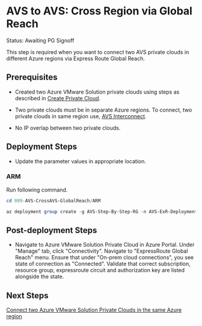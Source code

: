 # AVS to AVS: Cross Region via Global Reach
Status: Awaiting PG Signoff

This step is required when you want to connect two AVS private clouds in different Azure regions via Express Route Global Reach.

## Prerequisites

* Created two Azure VMware Solution private clouds using steps as described in [Create Private Cloud](../001-AVS-PrivateCloud/readme.md).

* Two private clouds must be in separate Azure regions. To connect, two private clouds in same region use, [AVS Interconnect](https://docs.microsoft.com/azure/azure-vmware/connect-multiple-private-clouds-same-region?WT.mc_id=Portal-VMCP).

* No IP overlap between two private clouds.

## Deployment Steps

* Update the parameter values in appropriate location.

### ARM

Run following command.

```powershell
cd 009-AVS-CrossAVS-GlobalReach/ARM

az deployment group create -g AVS-Step-By-Step-RG -n AVS-ExR-Deployment -c -f "CrossAVSGlobalReach.deploy.json" -p "@CrossAVSGlobalReach.parameters.json"
```

## Post-deployment Steps

* Navigate to Azure VMware Solution Private Cloud in Azure Portal. Under "Manage" tab, click "Connectivity". Navigate to "ExpressRoute Global Reach" menu. Ensure that under "On-prem cloud connections", you see state of connection as "Connected". Validate that correct subscription, resource group, expressroute circuit and authorization key are listed alongside the state.

## Next Steps

[Connect two Azure VMware Solution Private Clouds in the same Azure region](../010-AVS-CrossAVS-WithinRegion/readme.md)
